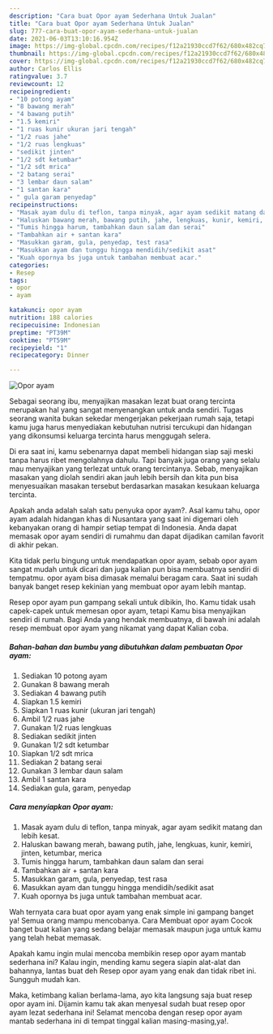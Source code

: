 ```yaml
---
description: "Cara buat Opor ayam Sederhana Untuk Jualan"
title: "Cara buat Opor ayam Sederhana Untuk Jualan"
slug: 777-cara-buat-opor-ayam-sederhana-untuk-jualan
date: 2021-06-03T13:10:16.954Z
image: https://img-global.cpcdn.com/recipes/f12a21930ccd7f62/680x482cq70/opor-ayam-foto-resep-utama.jpg
thumbnail: https://img-global.cpcdn.com/recipes/f12a21930ccd7f62/680x482cq70/opor-ayam-foto-resep-utama.jpg
cover: https://img-global.cpcdn.com/recipes/f12a21930ccd7f62/680x482cq70/opor-ayam-foto-resep-utama.jpg
author: Carlos Ellis
ratingvalue: 3.7
reviewcount: 12
recipeingredient:
- "10 potong ayam"
- "8 bawang merah"
- "4 bawang putih"
- "1.5 kemiri"
- "1 ruas kunir ukuran jari tengah"
- "1/2 ruas jahe"
- "1/2 ruas lengkuas"
- "sedikit jinten"
- "1/2 sdt ketumbar"
- "1/2 sdt mrica"
- "2 batang serai"
- "3 lembar daun salam"
- "1 santan kara"
- " gula garam penyedap"
recipeinstructions:
- "Masak ayam dulu di teflon, tanpa minyak, agar ayam sedikit matang dan lebih kesat."
- "Haluskan bawang merah, bawang putih, jahe, lengkuas, kunir, kemiri, jinten, ketumbar, merica"
- "Tumis hingga harum, tambahkan daun salam dan serai"
- "Tambahkan air + santan kara"
- "Masukkan garam, gula, penyedap, test rasa"
- "Masukkan ayam dan tunggu hingga mendidih/sedikit asat"
- "Kuah opornya bs juga untuk tambahan membuat acar."
categories:
- Resep
tags:
- opor
- ayam

katakunci: opor ayam 
nutrition: 188 calories
recipecuisine: Indonesian
preptime: "PT39M"
cooktime: "PT59M"
recipeyield: "1"
recipecategory: Dinner

---
```



![Opor ayam](https://img-global.cpcdn.com/recipes/f12a21930ccd7f62/680x482cq70/opor-ayam-foto-resep-utama.jpg)

Sebagai seorang ibu, menyajikan masakan lezat buat orang tercinta merupakan hal yang sangat menyenangkan untuk anda sendiri. Tugas seorang  wanita bukan sekedar mengerjakan pekerjaan rumah saja, tetapi kamu juga harus menyediakan kebutuhan nutrisi tercukupi dan hidangan yang dikonsumsi keluarga tercinta harus menggugah selera.

Di era  saat ini, kamu sebenarnya dapat membeli hidangan siap saji meski tanpa harus ribet mengolahnya dahulu. Tapi banyak juga orang yang selalu mau menyajikan yang terlezat untuk orang tercintanya. Sebab, menyajikan masakan yang diolah sendiri akan jauh lebih bersih dan kita pun bisa menyesuaikan masakan tersebut berdasarkan masakan kesukaan keluarga tercinta. 



Apakah anda adalah salah satu penyuka opor ayam?. Asal kamu tahu, opor ayam adalah hidangan khas di Nusantara yang saat ini digemari oleh kebanyakan orang di hampir setiap tempat di Indonesia. Anda dapat memasak opor ayam sendiri di rumahmu dan dapat dijadikan camilan favorit di akhir pekan.

Kita tidak perlu bingung untuk mendapatkan opor ayam, sebab opor ayam sangat mudah untuk dicari dan juga kalian pun bisa membuatnya sendiri di tempatmu. opor ayam bisa dimasak memalui beragam cara. Saat ini sudah banyak banget resep kekinian yang membuat opor ayam lebih mantap.

Resep opor ayam pun gampang sekali untuk dibikin, lho. Kamu tidak usah capek-capek untuk memesan opor ayam, tetapi Kamu bisa menyajikan sendiri di rumah. Bagi Anda yang hendak membuatnya, di bawah ini adalah resep membuat opor ayam yang nikamat yang dapat Kalian coba.

<!--inarticleads1-->

##### Bahan-bahan dan bumbu yang dibutuhkan dalam pembuatan Opor ayam:

1. Sediakan 10 potong ayam
1. Gunakan 8 bawang merah
1. Sediakan 4 bawang putih
1. Siapkan 1.5 kemiri
1. Siapkan 1 ruas kunir (ukuran jari tengah)
1. Ambil 1/2 ruas jahe
1. Gunakan 1/2 ruas lengkuas
1. Sediakan sedikit jinten
1. Gunakan 1/2 sdt ketumbar
1. Siapkan 1/2 sdt mrica
1. Sediakan 2 batang serai
1. Gunakan 3 lembar daun salam
1. Ambil 1 santan kara
1. Sediakan  gula, garam, penyedap




<!--inarticleads2-->

##### Cara menyiapkan Opor ayam:

1. Masak ayam dulu di teflon, tanpa minyak, agar ayam sedikit matang dan lebih kesat.
1. Haluskan bawang merah, bawang putih, jahe, lengkuas, kunir, kemiri, jinten, ketumbar, merica
1. Tumis hingga harum, tambahkan daun salam dan serai
1. Tambahkan air + santan kara
1. Masukkan garam, gula, penyedap, test rasa
1. Masukkan ayam dan tunggu hingga mendidih/sedikit asat
1. Kuah opornya bs juga untuk tambahan membuat acar.




Wah ternyata cara buat opor ayam yang enak simple ini gampang banget ya! Semua orang mampu mencobanya. Cara Membuat opor ayam Cocok banget buat kalian yang sedang belajar memasak maupun juga untuk kamu yang telah hebat memasak.

Apakah kamu ingin mulai mencoba membikin resep opor ayam mantab sederhana ini? Kalau ingin, mending kamu segera siapin alat-alat dan bahannya, lantas buat deh Resep opor ayam yang enak dan tidak ribet ini. Sungguh mudah kan. 

Maka, ketimbang kalian berlama-lama, ayo kita langsung saja buat resep opor ayam ini. Dijamin kamu tak akan menyesal sudah buat resep opor ayam lezat sederhana ini! Selamat mencoba dengan resep opor ayam mantab sederhana ini di tempat tinggal kalian masing-masing,ya!.

